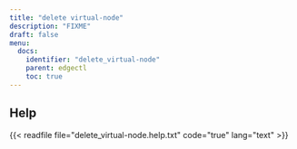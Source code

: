 ```yaml
---
title: "delete virtual-node"
description: "FIXME"
draft: false
menu:
  docs:
    identifier: "delete_virtual-node"
    parent: edgectl
    toc: true
---
```


## Help

{{< readfile file="delete_virtual-node.help.txt" code="true" lang="text" >}}
